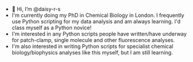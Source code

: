 - 👋 Hi, I’m @daisy-r-s
- I'm currently doing my PhD in Chemical Biology in London. I frequently use Python scripting for my data analysis and am always learning. I'd class myself as a Python novice! 
- I'm interested in any Python scripts people have written/have underway for patch-clamp, single molecule and other fluorescence analyses.
- I'm also interested in writing Python scripts for specialist chemical biology/biophysics analyses like this myself, but I am still learning. 

<!---
daisy-r-s/daisy-r-s is a ✨ special ✨ repository because its `README.md` (this file) appears on your GitHub profile.
You can click the Preview link to take a look at your changes.
--->
